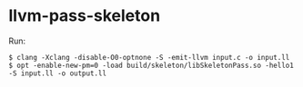 # llvm-pass-skeleton

Run:

    $ clang -Xclang -disable-O0-optnone -S -emit-llvm input.c -o input.ll
    $ opt -enable-new-pm=0 -load build/skeleton/libSkeletonPass.so -hello1 -S input.ll -o output.ll
    